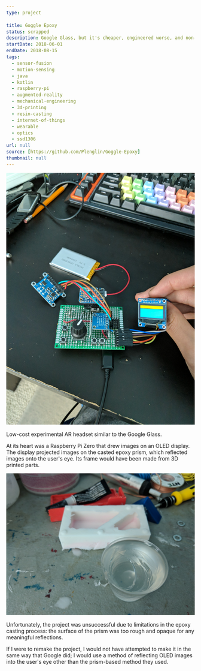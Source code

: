 ```yaml
---
type: project

title: Goggle Epoxy
status: scrapped
description: Google Glass, but it's cheaper, engineered worse, and non-functional
startDate: 2018-06-01
endDate: 2018-08-15
tags:
  - sensor-fusion
  - motion-sensing
  - java
  - kotlin
  - raspberry-pi
  - augmented-reality
  - mechanical-engineering
  - 3d-printing
  - resin-casting
  - internet-of-things
  - wearable
  - optics
  - ssd1306
url: null
source: [https://github.com/Plenglin/Goggle-Epoxy]
thumbnail: null
---
```


![The circuitry.](./circuitry.jpg)

Low-cost experimental AR headset similar to the Google Glass.

At its heart was a Raspberry Pi Zero that drew images on an OLED display. The display projected images on the casted epoxy prism, which reflected images onto the user's eye. Its frame would have been made from 3D printed parts.

![The resin mold.](./prism-casting.jpg)

Unfortunately, the project was unsuccessful due to limitations in the epoxy casting process: the surface of the prism was too rough and opaque for any meaningful reflections.

If I were to remake the project, I would not have attempted to make it in the same way that Google did; I would use a method of reflecting OLED images into the user's eye other than the prism-based method they used.
